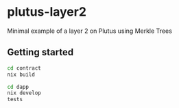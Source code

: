 # plutus-layer2

Minimal example of a layer 2 on Plutus using Merkle Trees

## Getting started

```bash
cd contract
nix build
```

```bash
cd dapp
nix develop
tests
```
